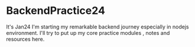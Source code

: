 # BackendPractice24
It's Jan24 I'm starting my remarkable backend journey especially in nodejs environment. I'll try to put up my core practice modules , notes and resources here.

